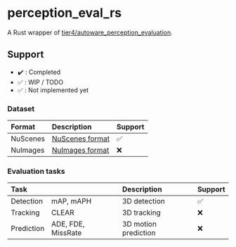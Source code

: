 # perception_eval_rs

A Rust wrapper of [tier4/autoware_perception_evaluation](https://github.com/tier4/autoware_perception_evaluation).

## Support

- :heavy_check_mark: : Completed
- :white_check_mark: : WIP / TODO
- :white_check_mark: : Not implemented yet

### Dataset

| Format   | Description                                          | Support            |
|:---------|:-----------------------------------------------------|:-------------------|
| NuScenes | [NuScenes format](https://www.nuscenes.org/nuscenes) | :white_check_mark: |
| NuImages | [NuImages format](https://www.nuscenes.org/nuimages) | :x:                |

### Evaluation tasks

| Task       |                    | Description          | Support            |
|:-----------|:-------------------|:---------------------|:-------------------|
| Detection  | mAP, mAPH          | 3D detection         | :white_check_mark: |
| Tracking   | CLEAR              | 3D tracking          | :x:                |
| Prediction | ADE, FDE, MissRate | 3D motion prediction | :x:                |
